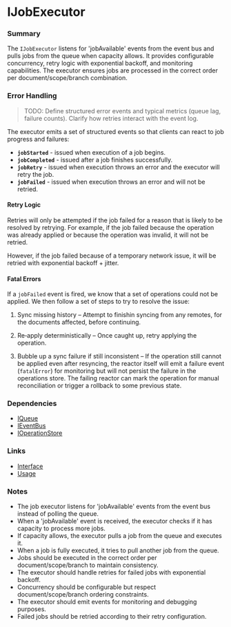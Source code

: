 # IJobExecutor

### Summary

The `IJobExecutor` listens for 'jobAvailable' events from the event bus and pulls jobs from the queue when capacity allows. It provides configurable concurrency, retry logic with exponential backoff, and monitoring capabilities. The executor ensures jobs are processed in the correct order per document/scope/branch combination.

### Error Handling

> TODO: Define structured error events and typical metrics (queue lag, failure counts). Clarify how retries interact with the event log.

The executor emits a set of structured events so that clients can react to job progress and failures:

- **`jobStarted`** - issued when execution of a job begins.
- **`jobCompleted`** - issued after a job finishes successfully.
- **`jobRetry`** - issued when execution throws an error and the executor will retry the job.
- **`jobFailed`** - issued when execution throws an error and will not be retried.

#### Retry Logic

Retries will only be attempted if the job failed for a reason that is likely to be resolved by retrying. For example, if the job failed because the operation was already applied or because the operation was invalid, it will not be retried.

However, if the job failed because of a temporary network issue, it will be retried with exponential backoff + jitter.

#### Fatal Errors

If a `jobFailed` event is fired, we know that a set of operations could not be applied. We then follow a set of steps to try to resolve the issue:

1. Sync missing history – Attempt to finishin syncing from any remotes, for the documents affected, before continuing.

2. Re‑apply deterministically – Once caught up, retry applying the operation.

3. Bubble up a sync failure if still inconsistent – If the operation still cannot be applied even after resyncing, the reactor itself will emit a failure event (`fatalError`) for monitoring but will not persist the failure in the operations store. The failing reactor can mark the operation for manual reconciliation or trigger a rollback to some previous state.

### Dependencies

- [IQueue](../Queue/index.md)
- [IEventBus](../Events/index.md)
- [IOperationStore](../Reactor/Interfaces/IOperationStore.md)

### Links

- [Interface](interface.md)
- [Usage](usage.md)

### Notes

- The job executor listens for 'jobAvailable' events from the event bus instead of polling the queue.
- When a 'jobAvailable' event is received, the executor checks if it has capacity to process more jobs.
- If capacity allows, the executor pulls a job from the queue and executes it.
- When a job is fully executed, it tries to pull another job from the queue.
- Jobs should be executed in the correct order per document/scope/branch to maintain consistency.
- The executor should handle retries for failed jobs with exponential backoff.
- Concurrency should be configurable but respect document/scope/branch ordering constraints.
- The executor should emit events for monitoring and debugging purposes.
- Failed jobs should be retried according to their retry configuration.
